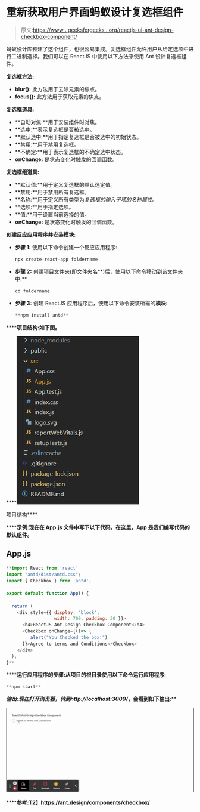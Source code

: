 # 重新获取用户界面蚂蚁设计复选框组件

> 原文:[https://www . geeksforgeeks . org/reactjs-ui-ant-design-checkbox-component/](https://www.geeksforgeeks.org/reactjs-ui-ant-design-checkbox-component/)

蚂蚁设计库预建了这个组件，也很容易集成。复选框组件允许用户从给定选项中进行二进制选择。我们可以在 ReactJS 中使用以下方法来使用 Ant 设计复选框组件。

**复选框方法:**

*   **blur():** 此方法用于去除元素的焦点。
*   **focus():** 此方法用于获取元素的焦点。

**复选框道具:**

*   **自动对焦:**用于安装组件时对焦。
*   **选中:**表示复选框是否被选中。
*   **默认选中:**用于指定复选框是否被选中的初始状态。
*   **禁用:**用于禁用复选框。
*   **不确定:**用于表示复选框的不确定选中状态。
*   **onChange:** 是状态变化时触发的回调函数。

**复选框组道具:**

*   **默认值:**用于定义复选框的默认选定值。
*   **禁用:**用于禁用所有复选框。
*   **名称:**用于定义所有类型为*复选框的输入子项的名称属性。*
*   **选项:**用于指定选项。
*   **值:**用于设置当前选择的值。
*   **onChange:** 是状态变化时触发的回调函数。

**创建反应应用程序并安装模块:**

*   **步骤 1:** 使用以下命令创建一个反应应用程序:

    ```jsx
    npx create-react-app foldername
    ```

*   **步骤 2:** 创建项目文件夹(即文件夹名**)后，使用以下命令移动到该文件夹中:**

    ```jsx
    cd foldername
    ```

*   **步骤 3:** 创建 ReactJS 应用程序后，使用以下命令安装所需的****模块:****

    ```jsx
    **npm install antd**
    ```

******项目结构:**如下图。****

****![](img/f04ae0d8b722a9fff0bd9bd138b29c23.png)

项目结构**** 

******示例:**现在在 **App.js** 文件中写下以下代码。在这里，App 是我们编写代码的默认组件。****

## ****App.js****

```jsx
**import React from 'react'
import "antd/dist/antd.css";
import { Checkbox } from 'antd';

export default function App() {

  return (
    <div style={{ display: 'block',
                  width: 700, padding: 30 }}>
      <h4>ReactJS Ant-Design Checkbox Component</h4>
      <Checkbox onChange={()=> {
         alert("You Checked the box!")
      }}>Agree to terms and Conditions</Checkbox>
    </div>
  );
}**
```

******运行应用程序的步骤:**从项目的根目录使用以下命令运行应用程序:****

```jsx
**npm start**
```

******输出:**现在打开浏览器，转到***http://localhost:3000/***，会看到如下输出:****

****![](img/2ee2e08705d49110d638f78c5ead3ac9.png)****

******参考:**T2】https://ant.design/components/checkbox/****